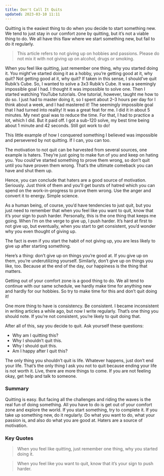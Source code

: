 ```yaml
---
title: Don't Call It Quits
updated: 2023-03-10 11:11
---
```


Quitting is the easiest thing to do when you decide to start something new. We tend to just stay in our comfort zone by quitting, but it’s not a viable thing to do. We all have this flaw where we start something new, but fail to do it regularly.

> This article refers to not giving up on hobbies and passions. Please do not mix it with not giving up on alcohol, drugs or smoking.

When you feel like quitting, just remember one thing, why you started doing it. You might’ve started doing it as a hobby, you’re getting good at it, why quit? Not getting good at it, why quit? If taken in this sense, I should’ve quit Rubik’s Cube. So, I wanted to solve a 3x3 Rubik’s Cube. It was a seemingly impossible goal I had. I thought it was impossible to solve one. Then I started watching YouTube tutorials. One tutorial, however, taught me how to do so. I just had to master doing it, so I spent about 2–3 hours per day for I think about a week, and I had mastered it! The seemingly impossible goal that I had turned into reality! It was a great feat for me. I did it in about 5 minutes. My next goal was to reduce the time. For that, I had to practice a lot, which I did. But it paid off. I got a sub-120 solve, my best time being about 1 minute and 42 seconds. Still got work to do!

This little example of how I conquered something I believed was impossible and persevered by not quitting. If I can, you can too.

The motivation to not quit can be harvested from several sources, one example is haters. They’re just going to make fun of you and keep on hating you. You could’ve started something to prove them wrong, so don’t quit until you have proven them wrong. That’s the ultimate comeback you can have and shut them up.

Hence, you can conclude that haters are a good source of motivation. Seriously. Just think of them and you’ll get bursts of hatred which you can spend on the work-in-progress to prove them wrong. Use the anger and convert it to energy. Simple science.

As a human being, of course, you’d have tendencies to just quit, but you just need to remember that when you feel like you want to quit, know that it’s your sign to push harder. Personally, this is the one thing that keeps me going. When I’m on the verge to give up, I push harder. It’s hard at first to not give up, but eventually, when you start to get consistent, you’d wonder why you even thought of giving up.

The fact is even if you start the habit of not giving up, you are less likely to give up after starting something.

Here’s a thing: don’t give up on things you’re good at. If you give up on them, you’re underutilizing yourself. Similarly, don’t give up on things you like, too. Because at the end of the day, our happiness is the thing that matters.

Getting out of your comfort zone is a good thing to do. We all tend to continue with our same schedule, we hardly make time for anything new and hardly for our hobbies. So try to make time for this and don’t quit doing it!

One more thing to have is consistency. Be consistent. I became inconsistent in writing articles a while ago, but now I write regularly. That’s one thing you should note. If you’re not consistent, you’re likely to quit doing that.

After all of this, say you decide to quit. Ask yourself these questions:

- Why am I quitting this?
- Why I shouldn’t quit this.
- Why I should quit this.
- Am I happy after I quit this?

The only thing you shouldn’t quit is life. Whatever happens, just don’t end your life. That’s the only thing I ask you not to quit because ending your life is not worth it. Live, there are more things to come. If you are not feeling okay, get help and talk to someone.

### Summary

Quitting is easy. But facing all the challenges and riding the waves is the real fun of doing something. All you have to do is get out of your comfort zone and explore the world. If you start something, try to complete it. If you take up something new, do it regularly. Do what you want to do, what your passion is, and also do what you are good at. Haters are a source of motivation.

### Key Quotes

> When you feel like quitting, just remember one thing, why you started doing it.

> When you feel like you want to quit, know that it’s your sign to push harder.

